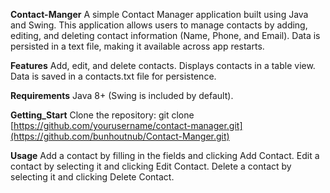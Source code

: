 **Contact-Manger**
A simple Contact Manager application built using Java and Swing. This application allows users to manage contacts by adding, editing, and deleting contact information (Name, Phone, and Email). Data is persisted in a text file, making it available across app restarts.

**Features**
Add, edit, and delete contacts.
Displays contacts in a table view.
Data is saved in a contacts.txt file for persistence.

**Requirements**
Java 8+ (Swing is included by default).

**Getting_Start**
Clone the repository:
git clone [https://github.com/yourusername/contact-manager.git](https://github.com/bunhoutnub/Contact-Manger.git)

**Usage**
Add a contact by filling in the fields and clicking Add Contact.
Edit a contact by selecting it and clicking Edit Contact.
Delete a contact by selecting it and clicking Delete Contact.
